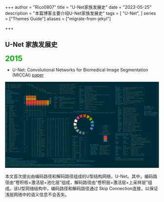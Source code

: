 +++
author = "Rico0807"
title = "U-Net家族发展史"
date = "2023-05-25"
description = "本篇博客主要介绍U-Net家族发展史"
tags = [
	"U-Net",
]
series = ["Themes Guide"]
aliases = ["migrate-from-jekyl"]


+++

## U-Net 家族发展史

<font color="#00aa00" size = "5">**2015**</font> 

* U-Net: Convolutional Networks for Biomedical Image Segmentation (MICCAI)	[paper](https://arxiv.org/pdf/1505.04597.pdf)

![](1.jpg)

​	本文首次提出由编码路径和解码路径组成的U型结构网络，U-Net。其中，编码路径由“卷积核+激活层+池化层”组成，解码路径由“卷积层+激活层+上采样层”组成。该U型网络结构中，编码路径和解码路径通过 Skip Connection连接，以保证浅层网络中的语义信息不会丢失。